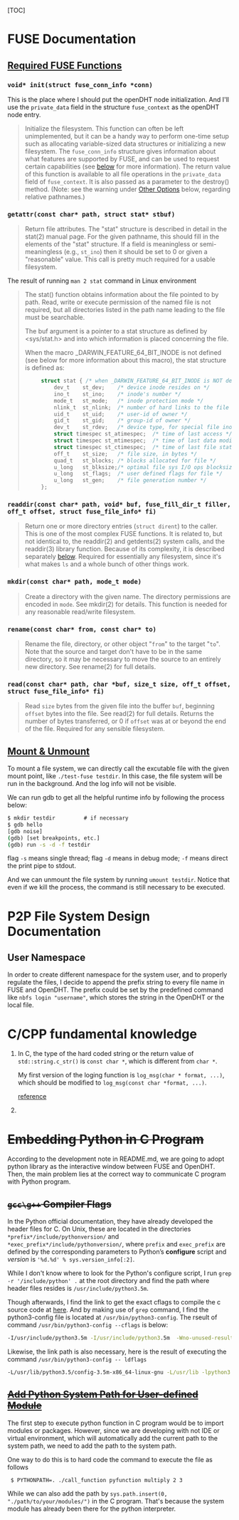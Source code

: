 [TOC]



# FUSE Documentation

## [Required FUSE Functions](https://www.cs.hmc.edu/~geoff/classes/hmc.cs135.201109/homework/fuse/fuse_doc.html#gotchas)

### `void* init(struct fuse_conn_info *conn)`

This is the place where I should put the openDHT node initialization. And I'll use the `private_data` field in the structure `fuse_context` as the openDHT node entry. 

>   Initialize the filesystem. This function can often be left unimplemented, but it can be a handy way to perform one-time setup such as allocating variable-sized data structures or initializing a new filesystem. The `fuse_conn_info` structure gives information about what features are supported by FUSE, and can be used to request certain capabilities (see [below](http://www.cs.hmc.edu/~geoff/classes/hmc.cs135.201109/homework/fuse/fuse_doc.html#init-args) for more information). The return value of this function is available to all file operations in the `private_data` field of `fuse_context`. It is also passed as a parameter to the destroy() method. (Note: see the warning under [Other Options](http://www.cs.hmc.edu/~geoff/classes/hmc.cs135.201109/homework/fuse/fuse_doc.html#other-options) below, regarding relative pathnames.)

### `getattr(const char* path, struct stat* stbuf)`

>   Return file attributes. The "stat" structure is described in detail in the stat(2) manual page. For the given pathname, this should fill in the elements of the "stat" structure. If a field is meaningless or semi-meaningless (e.g., `st_ino`) then it should be set to 0 or given a "reasonable" value. This call is pretty much required for a usable filesystem.

The result of running `man 2 stat` command in Linux environment 

>   The stat() function obtains information about the file pointed to by path. Read, write or execute permission of the named file is not required, but all directories listed in the path name leading to the file must be searchable.
>
>   The buf argument is a pointer to a stat structure as defined by <sys/stat.h> and into which information is placed concerning the file.
>
>   When the macro _DARWIN_FEATURE_64_BIT_INODE is not defined (see below for more information about this macro), the stat structure is defined as:
>
>   ```c
>        struct stat { /* when _DARWIN_FEATURE_64_BIT_INODE is NOT defined */
>            dev_t    st_dev;    /* device inode resides on */
>            ino_t    st_ino;    /* inode's number */
>            mode_t   st_mode;   /* inode protection mode */
>            nlink_t  st_nlink;  /* number of hard links to the file */
>            uid_t    st_uid;    /* user-id of owner */
>            gid_t    st_gid;    /* group-id of owner */
>            dev_t    st_rdev;   /* device type, for special file inode */
>            struct timespec st_atimespec;  /* time of last access */
>            struct timespec st_mtimespec;  /* time of last data modification */
>            struct timespec st_ctimespec;  /* time of last file status change */
>            off_t    st_size;   /* file size, in bytes */
>            quad_t   st_blocks; /* blocks allocated for file */
>            u_long   st_blksize;/* optimal file sys I/O ops blocksize */
>            u_long   st_flags;  /* user defined flags for file */
>            u_long   st_gen;    /* file generation number */
>        };
>   ```
>
>   

### `readdir(const char* path, void* buf, fuse_fill_dir_t filler, off_t offset, struct fuse_file_info* fi)`

>   Return one or more directory entries (`struct dirent`) to the caller. This is one of the most complex FUSE functions. It is related to, but not identical to, the readdir(2) and getdents(2) system calls, and the readdir(3) library function. Because of its complexity, it is described separately [below](http://www.cs.hmc.edu/~geoff/classes/hmc.cs135.201109/homework/fuse/fuse_doc.html#readdir-details). Required for essentially any filesystem, since it's what makes `ls` and a whole bunch of other things work.

### `mkdir(const char* path, mode_t mode)`

>   Create a directory with the given name. The directory permissions are encoded in `mode`. See mkdir(2) for details. This function is needed for any reasonable read/write filesystem.

### `rename(const char* from, const char* to)`

>   Rename the file, directory, or other object "`from`" to the target "`to`". Note that the source and target don't have to be in the same directory, so it may be necessary to move the source to an entirely new directory. See rename(2) for full details.

### `read(const char* path, char *buf, size_t size, off_t offset, struct fuse_file_info* fi)`

>   Read `size` bytes from the given file into the buffer `buf`, beginning `offset` bytes into the file. See read(2) for full details. Returns the number of bytes transferred, or 0 if `offset` was at or beyond the end of the file. Required for any sensible filesystem.

## [Mount & Unmount](https://developer.ibm.com/technologies/linux/tutorials/l-lpic1-104-3/#umount)

To mount a file system, we can directly call the excutable file with the given mount point, like `./test-fuse testdir`. In this case, the file system will be run in the background. And the log info will not be visible. 

We can run gdb to get all the helpful runtime info by following the process below: 

```cmd
$ mkdir testdir         # if necessary
$ gdb hello
[gdb noise]
(gdb) [set breakpoints, etc.]
(gdb) run -s -d -f testdir
```

flag `-s` means single thread; flag `-d` means in debug mode; `-f` means direct the print pipe to stdout.

And we can unmount the file system by running `umount testdir`. Notice that even if we kill the process, the command is still necessary to be executed. 

# P2P File System Design Documentation

## User Namespace 

In order to create different namespace for the system user, and to properly regulate the files, I decide to append the prefix string to every file name in FUSE and OpenDHT. The prefix could be set by the predefined command like `nbfs login "username"`, which stores the string in the OpenDHT or the local file. 

# C/CPP fundamental knowledge

1.  In C, the type of the hard coded string or the return value of `std::string.c_str()` is `const char *`, which is different from `char *`. 

    My first version of the loging function is `log_msg(char * format, ...)`, which should be modified to `log_msg(const char *format, ...)`. 

    [reference](https://stackoverflow.com/questions/20944784/why-is-conversion-from-string-constant-to-char-valid-in-c-but-invalid-in-c)

2.  

# ~~Embedding Python in C Program~~

According to the development note in README.md, we are going to adopt python library as the interactive window between FUSE and OpenDHT. Then, the main problem lies at the correct way to communicate C program with Python program. 

## ~~`gcc\g++` Compiler Flags~~

In the Python official documentation, they have already developed the header files for C. On Unix, these are located in the directories `*prefix*/include/pythonversion/` and `*exec_prefix*/include/pythonversion/`, where `prefix` and `exec_prefix` are defined by the corresponding parameters to Python’s **configure** script and *version* is `'%d.%d' % sys.version_info[:2]`.

While I don't know where to look for the Python's configure script, I run `grep -r '/include/python' .` at the root directory and find the path where header files resides is `/usr/include/python3.5m`. 

Though afterwards, I find the link to get the exact cflags to compile the c source code at [here](https://docs.python.org/3/extending/embedding.html#compiling-and-linking-under-unix-like-systems). And by making use of `grep` command, I find the python3-config file is located at `/usr/bin/python3-config`. The rseult of command `/usr/bin/python3-config --cflags` is below: 

```cmd
-I/usr/include/python3.5m -I/usr/include/python3.5m  -Wno-unused-result -Wsign-compare -g -fstack-protector-strong -Wformat -Werror=format-security  -DNDEBUG -g -fwrapv -O3 -Wall -Wstrict-prototypes
```

Likewise, the link path is also necessary, here is the result of executing the command `/usr/bin/python3-config -- ldflags`

```cmd
-L/usr/lib/python3.5/config-3.5m-x86_64-linux-gnu -L/usr/lib -lpython3.5m -lpthread -ldl  -lutil -lm  -Xlinker -export-dynamic -Wl,-O1 -Wl,-Bsymbolic-functions
```

## ~~[Add Python System Path for User-defined Module](https://stackoverflow.com/questions/24492327/python-embedding-in-c-importerror-no-module-named-pyfunction/35582046)~~

The first step to execute python function in C program would be to import modules or packages. However, since we are developing with not IDE or virtual environment, which will automatically add the current path to the system path, we need to add the path to the system path. 

One way to do this is to hard code the command to execute the file as follows

```
 $ PYTHONPATH=. ./call_function pyfunction multiply 2 3
```

While we can also add the path by `sys.path.insert(0, "./path/to/your/modules/")` in the C program. That's because the system module has already been there for the python interpreter. 

